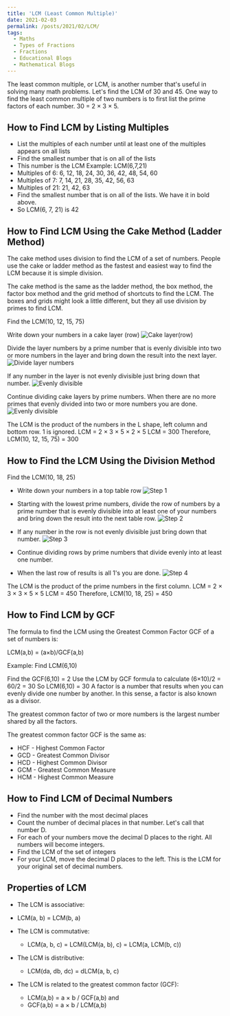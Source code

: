 ```yaml
---
title: 'LCM (Least Common Multiple)'
date: 2021-02-03
permalink: /posts/2021/02/LCM/
tags:
  - Maths
  - Types of Fractions
  - Fractions
  - Educational Blogs
  - Mathematical Blogs
---
```


The least common multiple, or LCM, is another number that's useful in solving many math problems. Let's find the LCM of 30 and 45. One way to find the least common multiple of two numbers is to first list the prime factors of each number. 30 = 2 × 3 × 5.

How to Find LCM by Listing Multiples
------
 * List the multiples of each number until at least one of the multiples appears on all lists
 * Find the smallest number that is on all of the lists
 * This number is the LCM
Example: LCM(6,7,21)
 * Multiples of 6: 6, 12, 18, 24, 30, 36, 42, 48, 54, 60
 * Multiples of 7: 7, 14, 21, 28, 35, 42, 56, 63
 * Multiples of 21: 21, 42, 63
 * Find the smallest number that is on all of the lists. We have it in bold above.
 * So LCM(6, 7, 21) is 42

How to Find LCM Using the Cake Method (Ladder Method)
------
 The cake method uses division to find the LCM of a set of numbers. People use the cake or ladder method as the fastest and easiest way to find the LCM because it is simple division.

The cake method is the same as the ladder method, the box method, the factor box method and the grid method of shortcuts to find the LCM. The boxes and grids might look a little different, but they all use division by primes to find LCM.

Find the LCM(10, 12, 15, 75)

Write down your numbers in a cake layer (row)
![Cake layer(row)](https://raw.githubusercontent.com/hridaya423/hridaya423.github.io/master/images/Cake%20Ladder%20.jpg)   

Divide the layer numbers by a prime number that is evenly divisible into two or more numbers in the layer and bring down the result into the next layer.
![Divide layer numbers](https://raw.githubusercontent.com/hridaya423/hridaya423.github.io/master/images/Cake%20Ladder%201.jpg)   
             
If any number in the layer is not evenly divisible just bring down that number.
![Evenly divisible](https://raw.githubusercontent.com/hridaya423/hridaya423.github.io/master/images/Cake%20Ladder%202.jpg)   

Continue dividing cake layers by prime numbers.
When there are no more primes that evenly divided into two or more numbers you are done.
![Evenly divisible](https://raw.githubusercontent.com/hridaya423/hridaya423.github.io/master/images/Cake%20Ladder%203.jpg)   

The LCM is the product of the numbers in the L shape, left column and bottom row. 1 is ignored.
LCM = 2 × 3 × 5 × 2 × 5
LCM = 300
Therefore, LCM(10, 12, 15, 75) = 300

How to Find the LCM Using the Division Method
------

Find the LCM(10, 18, 25)

  * Write down your numbers in a top table row
  ![Step 1](https://raw.githubusercontent.com/hridaya423/hridaya423.github.io/master/images/Division%20Table.jpg)   

  * Starting with the lowest prime numbers, divide the row of numbers by a prime number that is evenly divisible into at least one of your numbers and bring down the result  into the next table row.
  ![Step 2](https://raw.githubusercontent.com/hridaya423/hridaya423.github.io/master/images/Division%20Table%201.jpg) 

  * If any number in the row is not evenly divisible just bring down that number.
  ![Step 3](https://raw.githubusercontent.com/hridaya423/hridaya423.github.io/master/images/Division%20Table%202.jpg) 

  * Continue dividing rows by prime numbers that divide evenly into at least one number.
  * When the last row of results is all 1's you are done.
  ![Step 4](https://raw.githubusercontent.com/hridaya423/hridaya423.github.io/master/images/Division%20Table%203.jpg) 

The LCM is the product of the prime numbers in the first column.
LCM = 2 × 3 × 3 × 5 × 5
LCM = 450
Therefore, LCM(10, 18, 25) = 450

How to Find LCM by GCF
------

The formula to find the LCM using the Greatest Common Factor GCF of a set of numbers is:

LCM(a,b) = (a×b)/GCF(a,b)

Example: Find LCM(6,10)

Find the GCF(6,10) = 2
Use the LCM by GCF formula to calculate (6×10)/2 = 60/2 = 30
So LCM(6,10) = 30
A factor is a number that results when you can evenly divide one number by another. In this sense, a factor is also known as a divisor.

The greatest common factor of two or more numbers is the largest number shared by all the factors.

The greatest common factor GCF is the same as:
 * HCF - Highest Common Factor
 * GCD - Greatest Common Divisor
 * HCD - Highest Common Divisor
 * GCM - Greatest Common Measure
 * HCM - Highest Common Measure

How to Find LCM of Decimal Numbers
------
* Find the number with the most decimal places
* Count the number of decimal places in that number. Let's call that number D.
* For each of your numbers move the decimal D places to the right. All numbers will become integers.
* Find the LCM of the set of integers
* For your LCM, move the decimal D places to the left. This is the LCM for your original set of decimal numbers.

Properties of LCM
------
* The LCM is associative:
 * LCM(a, b) = LCM(b, a)

* The LCM is commutative:
  * LCM(a, b, c) = LCM(LCM(a, b), c) = LCM(a, LCM(b, c))

 * The LCM is distributive:
   * LCM(da, db, dc) = dLCM(a, b, c)

 * The LCM is related to the greatest common factor (GCF):
    * LCM(a,b) = a × b / GCF(a,b) and
    * GCF(a,b) = a × b / LCM(a,b)
